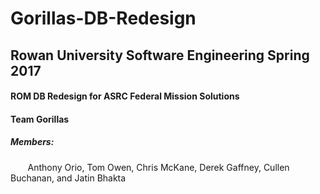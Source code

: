 # Gorillas-DB-Redesign

## Rowan University Software Engineering Spring 2017
#### ROM DB Redesign for ASRC Federal Mission Solutions
#### Team Gorillas
##### Members:
&nbsp;&nbsp;&nbsp;&nbsp;&nbsp;&nbsp; Anthony Orio, Tom Owen, Chris McKane, Derek Gaffney, Cullen Buchanan, and Jatin Bhakta
